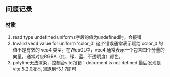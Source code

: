 ## 问题记录

### 材质
1. read type undefined 
    uniforms字段的值为undefined时，会报错
2. Invalid vec4 value for uniform 'color_0'
    这个错误通常表示赋给 color_0 的值不是有效的 vec4 类型。在WebGL中，vec4 通常表示一个包含四个分量的向量，通常对应RGBA（红、绿、蓝、不透明度）颜色。
3. polyline无法渲染，控制台vite报错：document is not defined
    最后发现是vite 5.2.0版本,回退到^3.1.7即可
